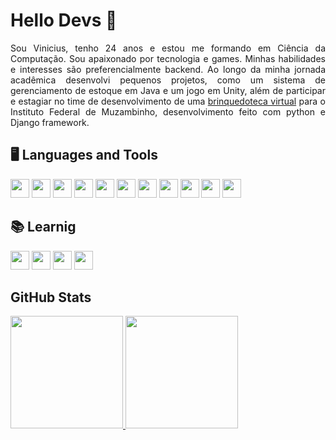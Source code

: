 # **Hello Devs** 👋

<p align="justify">Sou Vinicius, tenho 24 anos e estou me formando em Ciência da Computação. Sou apaixonado por tecnologia e games. Minhas habilidades e interesses são preferencialmente backend. Ao longo da minha jornada acadêmica desenvolvi pequenos projetos, como um sistema de gerenciamento de estoque em Java e um jogo em Unity, além de participar e estagiar no time de desenvolvimento de uma <a href="https://brinquedoteca.muz.ifsuldeminas.edu.br/" target="_blank">brinquedoteca virtual</a> para o Instituto Federal de Muzambinho, desenvolvimento feito com python e Django framework.</p>

## **🖥️ Languages and Tools**
<code><img width="30px" src="https://cdn.jsdelivr.net/gh/devicons/devicon/icons/java/java-original.svg" /></code>
<code><img width="30px" src="https://cdn.jsdelivr.net/gh/devicons/devicon/icons/python/python-original.svg" /></code>
<code><img width="30px" src="https://cdn.jsdelivr.net/gh/devicons/devicon/icons/javascript/javascript-original.svg" /></code>
<code><img width="30px" src="https://cdn.jsdelivr.net/gh/devicons/devicon/icons/spring/spring-original.svg" /></code>
<code><img width="30px" src="https://cdn.jsdelivr.net/gh/devicons/devicon/icons/django/django-plain.svg" /></code>
<code><img width="30px" src="https://cdn.jsdelivr.net/gh/devicons/devicon/icons/git/git-original.svg" /></code>
<code><img width="30px" src="https://cdn.jsdelivr.net/gh/devicons/devicon/icons/mysql/mysql-original.svg" /></code>
<code><img width="30px" src="https://cdn.jsdelivr.net/gh/devicons/devicon/icons/html5/html5-original.svg" /></code>
<code><img width="30px" src="https://cdn.jsdelivr.net/gh/devicons/devicon/icons/css3/css3-original.svg" /></code>
<code><img width="30px" src="https://cdn.jsdelivr.net/gh/devicons/devicon/icons/bootstrap/bootstrap-original.svg" /></code>
<code><img width="30px" src="https://cdn.jsdelivr.net/gh/devicons/devicon/icons/unity/unity-original.svg" /></code>

## **📚 Learnig**
<code><img width="30px" src="https://cdn.jsdelivr.net/gh/devicons/devicon/icons/flutter/flutter-original.svg" /></code>
<code><img width="30px" src="https://cdn.jsdelivr.net/gh/devicons/devicon/icons/dart/dart-original.svg" /></code>
<code><img width="30px" src="https://cdn.jsdelivr.net/gh/devicons/devicon/icons/react/react-original.svg" /></code>
<code><img width="30px" src="https://cdn.jsdelivr.net/gh/devicons/devicon/icons/typescript/typescript-original.svg" /></code>


## **GitHub Stats**
<div>
<a href="https://github.com/vmarques0">
<img height="180em" src="https://github-readme-stats.vercel.app/api/top-langs/?username=vmarques0&layout=compact&langs_count=7&theme=dracula"/>
<img height="180em" src="https://github-readme-stats.vercel.app/api?username=vmarques0&show_icons=true&theme=dracula&include_all_commits=true&count_private=true"/>
</div>


